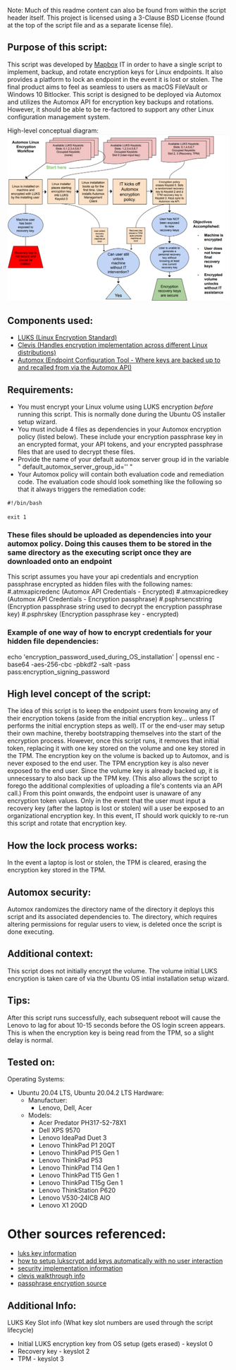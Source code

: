 Note: Much of this readme content can also be found from within the script header itself. 
This project is licensed using a 3-Clause BSD License (found at the top of the script file and as a separate license file).

## Purpose of this script:
This script was developed by [Mapbox](https://www.mapbox.com/) IT in order to have a single script to implement, backup, and rotate encryption keys for Linux endpoints.
It also provides a platform to lock an endpoint in the event it is lost or stolen.
The final product aims to feel as seamless to users as macOS FileVault or Windows 10 Bitlocker.
This script is designed to be deployed via Automox and utilizes the Automox API for encryption key backups and rotations. However, it should be able to be re-factored to support any other Linux configuration management system.

High-level conceptual diagram:
<img src="./media/automox_linux_open_source_diagram.png" size="750">


## Components used:
- [LUKS (Linux Encryption Standard)](https://gitlab.com/cryptsetup/cryptsetup/)
- [Clevis (Handles encryption implementation across different Linux distributions)](https://github.com/latchset/clevis)
- [Automox (Endpoint Configuration Tool - Where keys are backed up to and recalled from via the Automox API)](https://www.automox.com/)

## Requirements:
- You must encrypt your Linux volume using LUKS encryption _before_ running this script. This is normally done during the Ubuntu OS installer setup wizard.
- You must include 4 files as dependencies in your Automox encryption policy (listed below). These include your encryption passphrase key in an encrypted format, your API tokens, and your encrypted passphrase files that are used to decrypt these files.
- Provide the name of your default automox server group id in the variable " default_automox_server_group_id='' "
- Your Automox policy will contain both evaluation code and remediation code. 
The evaluation code should look something like the following so that it always triggers the remediation code:
```
#!/bin/bash

exit 1
```


### These files should be uploaded as dependencies into your automox policy. Doing this causes them to be stored in the same directory as the executing script once they are downloaded onto an endpoint
This script assumes you have your api credentials and encryption passphrase encrypted as hidden files with the following names:
#.atmxapicredenc (Automox API Credentials - Encrypted)
#.atmxapicredkey (Automox API Credentials - Encryption passphrase)
#.psphrsencstring (Encryption passphrase string used to decrypt the encryption passphrase key)
#.psphrskey (Encryption passphrase key - encrypted)

### Example of one way of how to encrypt credentials for your hidden file dependencies:
echo 'encryption_password_used_during_OS_installation' | openssl enc -base64 -aes-256-cbc -pbkdf2 -salt -pass pass:encryption_signing_password

## High level concept of the script:
The idea of this script is to keep the endpoint users from knowing any of their encryption tokens (aside from the initial encryption key... unless IT performs the initial encryption steps as well).
IT or the end-user may setup their own machine, thereby bootstrapping themselves into the start of the encryption process.
However, once this script runs, it removes that initial token, replacing it with one key stored on the volume and one key stored in the TPM.
The encryption key on the volume is backed up to Automox, and is never exposed to the end user.
The TPM encryption key is also never exposed to the end user. Since the volume key is already backed up, it is unnecessary to also back up the TPM key. (This also allows the script to forego the additional complexities of uploading a file's contents via an API call.)
From this point onwards, the endpoint user is unaware of any encryption token values.
Only in the event that the user must input a recovery key (after the laptop is lost or stolen) will a user be exposed to an organizational encryption key. In this event, IT should work quickly to re-run this script and rotate that encryption key.

## How the lock process works:
In the event a laptop is lost or stolen, the TPM is cleared, erasing the encryption key stored in the TPM.

## Automox security:
Automox randomizes the directory name of the directory it deploys this script and its associated dependencies to.
The directory, which requires altering permissions for regular users to view, is deleted once the script is done executing.

## Additional context:
This script does not initially encrypt the volume. The volume initial LUKS encryption is taken care of via the Ubuntu OS intial installation setup wizard.

## Tips:
After this script runs successfully, each subsequent reboot will cause the Lenovo to lag for about 10-15 seconds before the OS login screen appears. This is when the encryption key is being read from the TPM, so a slight delay is normal.

## Tested on:
Operating Systems:
- Ubuntu 20.04 LTS, Ubuntu 20.04.2 LTS
Hardware:
  - Manufactuer:
    - Lenovo, Dell, Acer
  - Models:
    - Acer Predator PH317-52-78X1
    - Dell XPS 9570
    - Lenovo IdeaPad Duet 3
    - Lenovo ThinkPad P1 20QT
    - Lenovo ThinkPad P15 Gen 1
    - Lenovo ThinkPad P53
    - Lenovo ThinkPad T14 Gen 1
    - Lenovo ThinkPad T15 Gen 1
    - Lenovo ThinkPad T15g Gen 1
    - Lenovo ThinkStation P620
    - Lenovo V530-24ICB AIO
    - Lenovo X1 20QD

# Other sources referenced:
- [luks key information](https://www.thegeekstuff.com/2016/03/cryptsetup-lukskey/) 
- [how to setup lukscrypt add keys automatically with no user interaction](https://blog.sleeplessbeastie.eu/2019/02/20/how-to-non-interactively-manage-luks-passphrases/)
- [security implementation information](https://access.redhat.com/solutions/230993)
- [clevis walkthrough info](https://blog.dowhile0.org/2017/10/18/automatic-luks-volumes-unlocking-using-a-tpm2-chip/)
- [passphrase encryption source](http://www.cyberkeeda.com/2017/06/how-to-use-encrypted-password-in-bash.html)

## Additional Info:
LUKS Key Slot info (What key slot numbers are used through the script lifecycle)
- Initial LUKS encryption key from OS setup (gets erased) - keyslot 0
- Recovery key - keyslot 2
- TPM - keyslot 3
